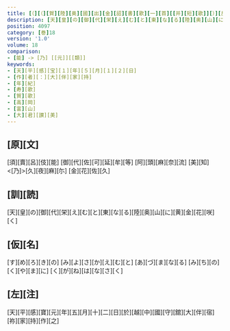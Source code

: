 ```yaml
---
title: [（][（][賀][陸][奥][國][出][金][詔][書][歌][一][首][[并][短][歌]][）][反][歌][三][首][）]
description: [天][皇][の][御][代][栄][え][む][と][東][な][る][陸][奥][山][に][黄][金][花][咲][く]
position: 4097
category: [巻]18
version: '1.0'
volume: 18
comparison:
- [能] -> [乃] [[元]][[類]]
keywords:
- [天][平][感][宝][１][年][５][月][１][２][日]
- [作][者][：][大][伴][家][持]
- [年][紀]
- [寿][歌]
- [賀][歌]
- [高][岡]
- [富][山]
- [大][君][讃][美]
---
```


## [原][文]

[須][賣][呂][伎][能] [御][代][佐][可][延][牟][等] [阿][頭][麻][奈][流] [美][知]<[乃]>[久][夜][麻][尓] [金][花][佐][久]

## [訓][読]

[天][皇][の][御][代][栄][え][む][と][東][な][る][陸][奥][山][に][黄][金][花][咲][く]

## [仮][名]

[す][め][ろ][き][の] [み][よ][さ][か][え][む][と] [あ][づ][ま][な][る] [み][ち][の][く][や][ま][に] [く][が][ね][は][な][さ][く]

## [左][注]

[天][平][感][寶][元][年][五][月][十][二][日][於][越][中][國][守][舘][大][伴][宿][祢][家][持][作][之]
